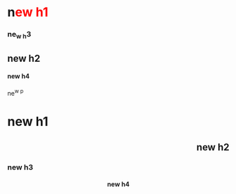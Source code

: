<h1>n<span style="color: red;">ew h1</span></h1>

<h3 class="ql-align-center">ne<sub>w h</sub>3<sub><span class="ql-cursor">﻿</span></sub></h3>

<h2 class="ql-align-center">new h2</h2>

<h4>new h4</h4>

<p>ne<sup>w p<span class="ql-cursor">﻿</span></sup></p>
<h1>new h1</h1>

<h2 align="right">new h2</h2>

<h3>new h3</h3>

<h4 align='center'>new h4</h4>
